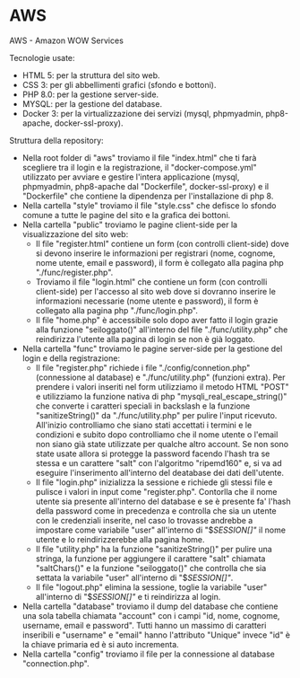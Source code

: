 # AWS
AWS - Amazon WOW Services

Tecnologie usate:
  - HTML 5: per la struttura del sito web.
  - CSS 3: per gli abbellimenti grafici (sfondo e bottoni).
  - PHP 8.0: per la gestione server-side.
  - MYSQL: per la gestione del database.
  - Docker 3: per la virtualizzazione dei servizi (mysql, phpmyadmin, php8-apache, docker-ssl-proxy).

Struttura della repository:
  - Nella root folder di "aws" troviamo il file "index.html" che ti farà scegliere tra il login e la registrazione, il "docker-compose.yml" utilizzato per avviare e gestire l'intera applicazione (mysql, phpmyadmin, php8-apache dal "Dockerfile", docker-ssl-proxy) e il "Dockerfile" che contiene la dipendenza per l'installazione di php 8.
  - Nella cartella "style" troviamo il file "style.css" che defisce lo sfondo comune a tutte le pagine del sito e la grafica dei bottoni.
  - Nella cartella "public" troviamo le pagine client-side per la visualizzazione del sito web:
     - Il file "register.html" contiene un form (con controlli client-side) dove si devono inserire le informazioni per registrari (nome, cognome, nome utente, email e password), il form è collegato alla pagina php "./func/register.php". 
     - Troviamo il file "login.html" che contiene un form (con controlli client-side) per l'accesso al sito web dove si dovranno inserire le informazioni necessarie (nome utente e password), il form è collegato alla pagina php "./func/login.php". 
     - Il file "home.php" è accessibile solo dopo aver fatto il login grazie alla funzione "seiloggato()" all'interno del file "./func/utility.php" che reindirizza l'utente alla pagina di login se non è già loggato.
  - Nella cartella "func" troviamo le pagine server-side per la gestione del login e della registrazione:
     - Il file "register.php" richiede i file "./config/connetion.php" (connessione al database) e "./func/utility.php" (funzioni extra). Per prendere i valori inseriti nel form utilizziamo il metodo HTML "POST" e utilizziamo la funzione nativa di php "mysqli_real_escape_string()" che converte i caratteri speciali in backslash e la funzione "sanitizeString()" da "./func/utility.php" per pulire l'input ricevuto. All'inizio controlliamo che siano stati accettati i termini e le condizioni e subito dopo controlliamo che il nome utente o l'email non siano già state utilizzate per qualche altro account. Se non sono state usate allora si protegge la password facendo l'hash tra se stessa e un carattere "salt" con l'algoritmo "ripemd160" e, si va ad eseguire l'inserimento all'interno del deatabase dei dati dell'utente. 
     - Il file "login.php" inizializza la sessione e richiede gli stessi file e pulisce i valori in input come "register.php". Contorlla che il nome utente sia presente all'interno del database e se è presente fa' l'hash della password come in precedenza e controlla che sia un utente con le credenziali inserite, nel caso lo trovasse andrebbe a impostare come variabile "user" all'interno di "$_SESSION[]"_ il nome utente e lo reindirizzerebbe alla pagina home.
     - Il file "utility.php" ha la funzione "sanitizeString()" per pulire una stringa, la funzione per aggiungere il carattere "salt" chiamata "saltChars()" e la funzione "seiloggato()" che controlla che sia settata la variabile "user" all'interno di "$_SESSION[]"_.
     - Il file "logout.php" elimina la sessione, toglie la variabile "user" all'interno di "$_SESSION[]"_ e ti reindirizza al login.
  - Nella cartella "database" troviamo il dump del database che contiene una sola tabella chiamata "account" con i campi "id, nome, cognome, username, email e password". Tutti hanno un massimo di caratteri inseribili e "username" e "email" hanno l'attributo "Unique" invece "id" è la chiave primaria ed è si auto incrementa.
  - Nella cartella "config" troviamo il file per la connessione al database "connection.php".

